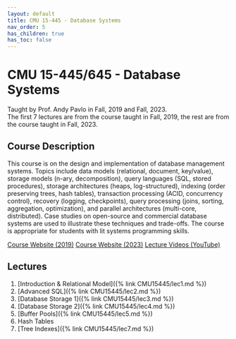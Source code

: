 ```yaml
---
layout: default
title: CMU 15-445 - Database Systems
nav_order: 5
has_children: true
has_toc: false
---
```


# CMU 15-445/645 - Database Systems
Taught by Prof. Andy Pavlo in Fall, 2019 and Fall, 2023.  
The first 7 lectures are from the course taught in Fall, 2019, the rest are from the course taught in Fall, 2023.

## Course Description
This course is on the design and implementation of database management systems. 
Topics include data models (relational, document, key/value), storage models 
(n-ary, decomposition), query languages (SQL, stored procedures), storage 
architectures (heaps, log-structured), indexing (order preserving trees, hash 
tables), transaction processing (ACID, concurrency control), recovery (logging, 
checkpoints), query processing (joins, sorting, aggregation, optimization), and 
parallel architectures (multi-core, distributed). Case studies on open-source and 
commercial database systems are used to illustrate these techniques and trade-offs.
The course is appropriate for students with lit systems programming skills.

[Course Website (2019)](https://15445.courses.cs.cmu.edu/fall2019/)
[Course Website (2023)](https://15445.courses.cs.cmu.edu/fall2023/)
[Lecture Videos (YouTube)](https://www.youtube.com/playlist?list=PLSE8ODhjZXjbj8BMuIrRcacnQh20hmY9g)

## Lectures 
1. [Introduction & Relational Model]({% link CMU15445/lec1.md %})
2. [Advanced SQL]({% link CMU15445/lec2.md %})
3. [Database Storage 1]({% link CMU15445/lec3.md %})
4. [Database Storage 2]({% link CMU15445/lec4.md %})
5. [Buffer Pools]({% link CMU15445/lec5.md %})
6. Hash Tables
7. [Tree Indexes]({% link CMU15445/lec7.md %})
